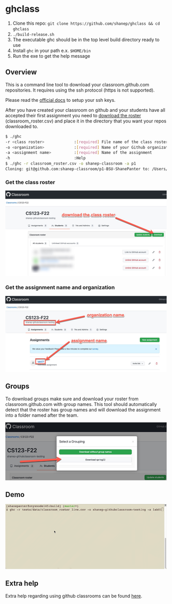 # ghclass

1. Clone this repo: ```git clone https://github.com/shanep/ghclass && cd ghclass```
2. `./build-release.sh`
3. The executable ghc should be in the top level build directory ready to use
4. Install `ghc` in your path e.x. `$HOME/bin`
4. Run the exe to get the help message

## Overview

This is a command line tool to download your classroom.github.com repositories. It requires using
the ssh protocol (https is not supported).

Please read the [official
docs](https://docs.github.com/en/github/authenticating-to-github/connecting-to-github-with-ssh)
to setup your ssh keys.

After you have created your classroom on github and your students have all accepted their
first assignment you need to [download the roster](https://docs.github.com/en/education/manage-coursework-with-github-classroom/teach-with-github-classroom/manage-classrooms#about-classroom-rosters) (classroom_roster.csv) and place it in the
directory that you want your repos downloaded to.

``` bash
$ ./ghc
-r <class roster>             :[required] File name of the class roster (ex. class_roster.csv)
-o <organization>             :[required] Name of your Github organization
-a <assignment name>          :[required] Name of the assignment
-h                            :Help
$ ./ghc -r classroom_roster.csv -o shanep-classroom -a p1
Cloning: git@github.com:shanep-classroom/p1-BSU-ShanePanter to: /Users/shane/repos/ghclass/data/BSU-ShanePanter

```

### Get the class roster

![class roster image](img/class-roster0.jpg)

### Get the assignment name and organization

![assignment and org](img/assignment-org0.jpg)

## Groups

To download groups make sure and download your roster from classroom.github.com with group names.
This tool should automatically detect that the roster has group names and will download the
assignment into a folder named after the team.

![group names](img/group-names0.jpg)

## Demo

![demo](img/demo.gif)

## Extra help

Extra help regarding using github classrooms can be found
[here](https://shanepanter.com/2021/01/11/github-classroom-setup.html).
